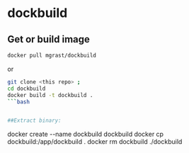 # dockbuild


## Get or build image

```bash
docker pull mgrast/dockbuild
```

or

```bash
git clone <this repo> ;
cd dockbuild
docker build -t dockbuild .
```bash


##Extract binary:
```
docker create --name dockbuild dockbuild
docker cp dockbuild:/app/dockbuild .
docker rm dockbuild
./dockbuild
```

